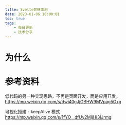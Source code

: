 ```yaml
---
title: Svelte尝鲜体验
date: 2023-01-06 18:00:01
toc: true
tags:
    - 每日更新
    - 技术分享
---
```


# 为什么


# 参考资料

低代码的另一种实现思路，不再是页面开发，而是应用开发。
https://mp.weixin.qq.com/s/dwi40gJjGBHW9MVpag5Oxg

可视化搭建 - keepAlive 模式
https://mp.weixin.qq.com/s/1fYO__dfUy2MIjHi3IJrmg